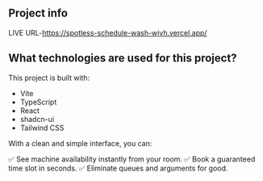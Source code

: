 

## Project info
LIVE URL-https://spotless-schedule-wash-wjvh.vercel.app/


## What technologies are used for this project?

This project is built with:
- Vite
- TypeScript
- React
- shadcn-ui
- Tailwind CSS

With a clean and simple interface, you can: 

✅ See machine availability instantly from your room. ✅ Book a guaranteed time slot in seconds. ✅ Eliminate queues and arguments for good.

